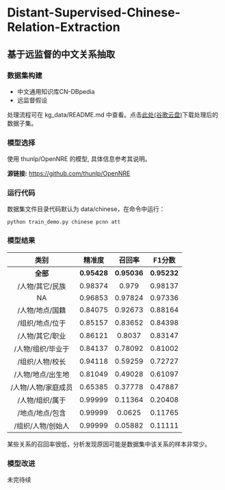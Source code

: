 ﻿# Distant-Supervised-Chinese-Relation-Extraction
## 基于远监督的中文关系抽取

### 数据集构建

* 中文通用知识库CN-DBpedia
* 远监督假设

处理流程可在 kg_data/README.md 中查看。点击[此处(谷歌云盘)](https://drive.google.com/open?id=1XmWW3-wveKiJFauqZTPcSbsgh4lECRBK)下载处理后的数据子集。

### 模型选择

使用 thunlp/OpenNRE 的模型, 具体信息参考其说明。

**源链接:** https://github.com/thunlp/OpenNRE

### 运行代码

数据集文件目录代码默认为 data/chinese，在命令中运行：
```
python train_demo.py chinese pcnn att
```
### 模型结果

类别|精准度|召回率|F1分数
:-:|:-:|:-:|:-:
**全部**|**0.95428**|**0.95036**|**0.95232**
/人物/其它/民族|0.98374|0.979|0.98137
NA|0.96853|0.97824|0.97336
/人物/地点/国籍|0.84075|0.92673|0.88164
/组织/地点/位于|0.85157|0.83652|0.84398
/人物/其它/职业|0.86121|0.8037|0.83147
/人物/组织/毕业于|0.84137|0.78092|0.81002
/组织/人物/校长|0.94118|0.59259|0.72727
/人物/地点/出生地|0.81049|0.49028|0.61097
/人物/人物/家庭成员|0.65385|0.37778|0.47887
/人物/组织/属于|0.99999|0.11364|0.20408
/地点/地点/包含|0.99999|0.0625|0.11765
/组织/人物/创始人|0.99999|0.05882|0.11111

某些关系的召回率很低，分析发现原因可能是数据集中该关系的样本非常少。

### 模型改进

未完待续